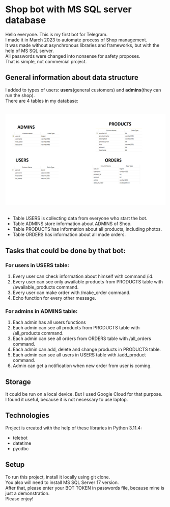 # Shop bot with MS SQL server database
Hello everyone. This is my first bot for Telegram.<br>
I made it in March 2023 to automate process of Shop management. <br>
It was made without asynchronous libraries and frameworks, but with the help of MS SQL server.<br>
All passwords were changed into nonsense for safety proposes.<br>
That is simple, not commercial project.<br>

## General information about data structure
I added to types of users: <strong>users</strong>(general customers) and <strong>admins</strong>(they can run the shop).<br>
There are 4 tables in my database:<br><br><br>
![Alt text](Untitled.png)<br><br>
* Table USERS is collecting data from everyone who start the bot.<br>
* Table ADMINS store information about ADMINS of Shop.<br>
* Table PRODUCTS has information about all products, including photos.<br>
* Table ORDERS has information about all made orders.

## Tasks that could be done by that bot:
### For users in USERS table:
1. Every user can check information about himself with command /id.<br>
2. Every user can see only awailable products from PRODUCTS table with /awailable_products command.<br>
3. Every user can make order with /make_order command.<br>
4. Echo function for every other message.<br>
### For admins in ADMINS table:
1. Each admin has all users functions<br>
2. Each admin can see all products from PRODUCTS table with /all_products command.<br>
3. Each admin can see all orders from ORDERS table with /all_orders command.<br>
4. Each admin can add, delete and change products in PRODUCTS table.<br>
5. Each admin can see all users in USERS table with /add_product command.<br>
5. Admin can get a notification when new order from user is coming.<br>

## Storage
It could be run on a local device. But I used Google Cloud for that purpose.<br>
I found it useful, because it is not necessary to use laptop.
	
## Technologies
Project is created with the help of these libraries in Python 3.11.4:
* telebot
* datetime
* pyodbc

	
## Setup
To run this project, install it locally using git clone.<br>
You also will need to install MS SQL Server 17 version.<br>
After that, please enter your BOT TOKEN in passwords file, because mine is just a demonstration.<br>
Please enjoy!
